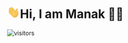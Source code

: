
# <img src="https://raw.githubusercontent.com/ABSphreak/ABSphreak/master/gifs/Hi.gif" width="30px">Hi, I am Manak 👨‍💻


![visitors](https://visitor-badge.glitch.me/badge?page_id=manakupadhyay/manakupadhyay)
